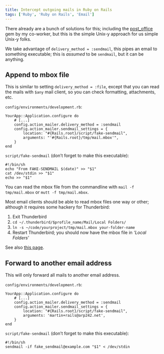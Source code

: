 ```yaml
---
title: Intercept outgoing mails in Ruby on Rails
tags: ['Ruby', 'Ruby on Rails', 'Email']
---
```


There already are a bunch of solutions for this; including the
[post\_office][po] gem by my co-worker, but this is the simple Unix-y approach
for us simple Unix-y folks.

We take advantage of `delivery_method = :sendmail`, this pipes an email to
something executable; this is *assumed* to be `sendmail`, but it can be
anything.

Append to mbox file
-------------------

This is similar to setting `delivery_method = :file`, except that you can read
the mails with `$any` mail client, so you can check formatting, attachments,
etc.

`config/environments/development.rb`:

    YourApp::Application.configure do
        # [...]
        config.action_mailer.delivery_method = :sendmail
        config.action_mailer.sendmail_settings = {
            location: "#{Rails.root}/script/fake-sendmail",
            arguments: "'#{Rails.root}/tmp/mail.mbox'",
        }
    end

`script/fake-sendmail` (don’t forget to make this executable):

    #!/bin/sh
    echo "From FAKE-SENDMAIL $(date)" >> "$1"
    cat /dev/stdin >> "$1"
    echo >> "$1"

You can read the mbox file from the commandline with `mail -f tmp/mail.mbox` or
`mutt -f tmp/mail.mbox`.

Most email clients should be able to read mbox files one way or other;
although it requires some hackery for Thunderbird:

1. Exit Thunderbird
2. `cd ~/.thunderbird/$profile_name/Mail/Local Folders/`
3. `ln -s ~/code/yourproject/tmp/mail.mbox your-folder-name`
4. Restart Thunderbird; you should now have the mbox file in *‘Local Folders’*

See also [this page](http://bahut.alma.ch/2010/01/open-mbox-file-in-thunderbird.html).

Forward to another email address
--------------------------------

This will only forward all mails to another email address.

`config/environments/development.rb`:

    YourApp::Application.configure do
        # [...]
        config.action_mailer.delivery_method = :sendmail
        config.action_mailer.sendmail_settings = {
            location: "#{Rails.root}/script/fake-sendmail",
            arguments: 'martin+rails@arp242.net',
        }
    end

`script/fake-sendmail` (don’t forget to make this executable):

    #!/bin/sh
    sendmail -if fake_sendmail@example.com "$1" < /dev/stdin

[po]: https://github.com/bluerail/post_office

